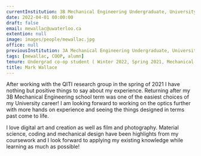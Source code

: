 ```yaml
---
currentInstitution: 3B Mechanical Engineering Undergraduate, University of Waterloo
date: 2022-04-01 00:00:00
draft: false
email: mewallac@uwaterloo.ca
extention: null
image: images/people/mewallac.jpg
office: null
previousInstitution: 3A Mechanical Engineering Undergraduate, University of Waterloo
tags: [mewallac, COOP, alumn]
tenure: Undergrad co-op student ( Winter 2022, Spring 2021, Mechanical Eng. 3B)
title: Mark Wallace
---
```


After working with the QITI research group in the spring of 2021 I have nothing but positive things to say about my experience. Returning after my 3B Mechanical Engineering school term was one of the easiest choices of my University career! I am looking forward to working on the optics further with more hands on experience and seeing the things designed in terms past come to life.

I love digital art and creation as well as film and photography. Material science, coding and mechanical design have been highlights from my coursework and I look forward to applying my existing knowledge while learning as much as possible!
